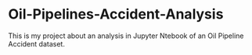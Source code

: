 # Oil-Pipelines-Accident-Analysis
This is my project about an analysis in Jupyter Ntebook of an Oil Pipeline Accident dataset.
